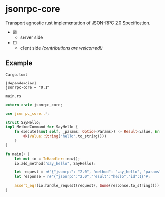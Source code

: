 # jsonrpc-core
Transport agnostic rust implementation of JSON-RPC 2.0 Specification.

- [x] - server side
- [ ] - client side *(contributions are welcomed!)*

## Example

`Cargo.toml`


```
[dependencies]
jsonrpc-core = "0.1"
```

`main.rs`

```rust
extern crate jsonrpc_core;

use jsonrpc_core::*;

struct SayHello;
impl MethodCommand for SayHello {
    fn execute(&mut self, _params: Option<Params>) -> Result<Value, Error> {
        Ok(Value::String("hello".to_string()))
    }
}

fn main() {
	let mut io = IoHandler::new();
	io.add_method("say_hello", SayHello);

	let request = r#"{"jsonrpc": "2.0", "method": "say_hello", "params": [42, 23], "id": 1}"#;
	let response = r#"{"jsonrpc":"2.0","result":"hello","id":1}"#;

	assert_eq!(io.handle_request(request), Some(response.to_string()));
}
```
